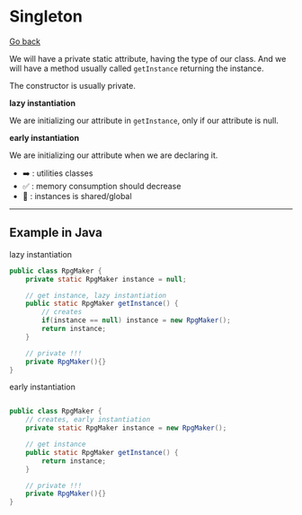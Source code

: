 # Singleton

[Go back](..)

We will have a private static attribute, having the type of our class.
And we will have a method usually called ``getInstance`` returning the instance.

The constructor is usually private.

**lazy instantiation**

We are initializing our attribute in ``getInstance``, only if our attribute
is null.

**early instantiation**

We are initializing our attribute when we are declaring it.

* ➡️ : utilities classes
* ✅ : memory consumption should decrease
* 🚫 : instances is shared/global

<hr class="sl">

## Example in Java

lazy instantiation

```java
public class RpgMaker {
    private static RpgMaker instance = null;

    // get instance, lazy instantiation
    public static RpgMaker getInstance() {
        // creates
        if(instance == null) instance = new RpgMaker();
        return instance;
    }

    // private !!!
    private RpgMaker(){}
}
```
early instantiation

```java

public class RpgMaker {
    // creates, early instantiation
    private static RpgMaker instance = new RpgMaker();

    // get instance
    public static RpgMaker getInstance() {
        return instance;
    }

    // private !!!
    private RpgMaker(){}
}
```